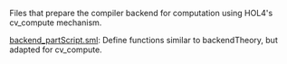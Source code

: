 Files that prepare the compiler backend for computation using HOL4's
cv_compute mechanism.

[backend_partScript.sml](backend_partScript.sml):
Define functions similar to backendTheory, but adapted for cv_compute.
